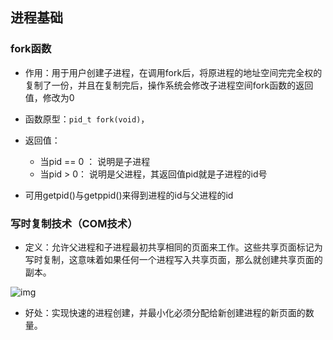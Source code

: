 ## 进程基础

### fork函数

-   作用：用于用户创建子进程，在调用fork后，将原进程的地址空间完完全权的复制了一份，并且在复制完后，操作系统会修改子进程空间fork函数的返回值，修改为0
-   函数原型：`pid_t fork(void)`，
-   返回值：
    -   当pid == 0 ： 说明是子进程
    -   当pid > 0： 说明是父进程，其返回值pid就是子进程的id号

-   可用getpid()与getppid()来得到进程的id与父进程的id

### 写时复制技术（COM技术）

-   定义：允许父进程和子进程最初共享相同的页面来工作。这些共享页面标记为写时复制，这意味着如果任何一个进程写入共享页面，那么就创建共享页面的副本。

![img](C:\Users\huany\Documents\note\pictures\2-1Q10Q45045312.gif)

-   好处：实现快速的进程创建，并最小化必须分配给新创建进程的新页面的数量。

